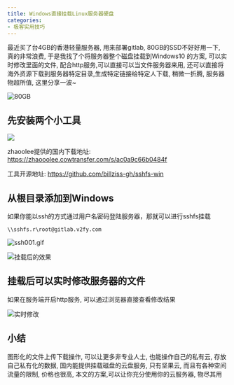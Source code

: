 ```yaml
---
title: Windows直接挂载Linux服务器硬盘
categories:
- 极客实用技巧
---
```




最近买了台4GB的香港轻量服务器, 用来部署gitlab, 80GB的SSD不好好用一下, 真的非常浪费, 于是我找了个将服务器整个磁盘挂载到Windows10 的方案, 可以实时修改里面的文件, 配合http服务,可以直接可以当文件服务器来用, 还可以直接将海外资源下载到服务器特定目录,生成特定链接给特定人下载, 稍微一折腾, 服务器物超所值, 这里分享一波~


![80GB](https://cdn.fangyuanxiaozhan.com/assets/1628754397866786cS64R.png)




## 先安装两个小工具

![](https://cdn.fangyuanxiaozhan.com/assets/1628754391984ZMf5ad3m.png)

zhaoolee提供的国内下载地址: https://zhaooolee.cowtransfer.com/s/ac0a9c66b0484f

工具开源地址: https://github.com/billziss-gh/sshfs-win


## 从根目录添加到Windows

如果你能以ssh的方式通过用户名密码登陆服务器，那就可以进行sshfs挂载

```
\\sshfs.r\root@gitlab.v2fy.com
```
![ssh001.gif](https://cdn.fangyuanxiaozhan.com/assets/1628754407981N7yGYKni.gif)

![挂载后的效果](https://cdn.fangyuanxiaozhan.com/assets/16287543999057nWXdDMW.png)


## 挂载后可以实时修改服务器的文件

如果在服务端开启http服务, 可以通过浏览器直接查看修改结果

![实时修改](https://cdn.fangyuanxiaozhan.com/assets/1628754413674xCXKcC2j.gif)

## 小结

图形化的文件上传下载操作, 可以让更多非专业人士, 也能操作自己的私有云, 存放自己私有化的数据, 国内能提供挂载磁盘的云盘服务, 只有坚果云, 而且有各种空间流量的限制, 价格也很高, 本文的方案,可以让你充分使用你的云服务器, 物尽其用







